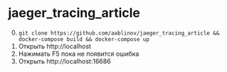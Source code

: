 # jaeger_tracing_article

0. ```git clone https://github.com/aablinov/jaeger_tracing_article && docker-compose build && docker-compose up```
1. Открыть http://localhost
2. Нажимать F5 пока не появится ошибка
3. Открыть http://localhost:16686
